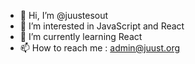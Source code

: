 - 👋 Hi, I’m @juustesout
- 👀 I’m interested in JavaScript and React
- 🌱 I’m currently learning React
- 📫 How to reach me : admin@juust.org

<!---
juustesout/juustesout is a ✨ special ✨ repository because its `README.md` (this file) appears on your GitHub profile.
You can click the Preview link to take a look at your changes.
--->
